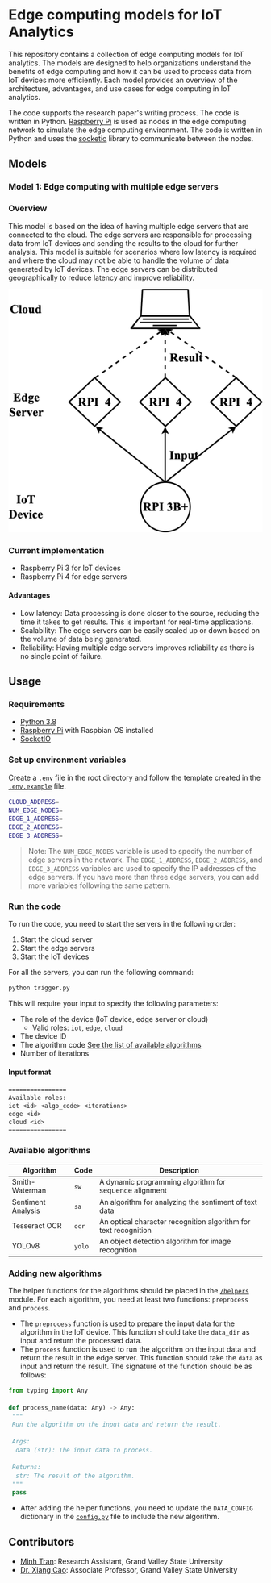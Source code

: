 # Edge computing models for IoT Analytics

This repository contains a collection of edge computing models for IoT analytics. The models are designed to help organizations understand the benefits of edge computing and how it can be used to process data from IoT devices more efficiently. Each model provides an overview of the architecture, advantages, and use cases for edge computing in IoT analytics.

The code supports the research paper's writing process. The code is written in Python. [Raspberry Pi](https://www.raspberrypi.org/) is used as nodes in the edge computing network to simulate the edge computing environment. The code is written in Python and uses the [socketio](https://python-socketio.readthedocs.io/en/latest/) library to communicate between the nodes.

## Models

### Model 1: Edge computing with multiple edge servers

### Overview

This model is based on the idea of having multiple edge servers that are connected to the cloud. The edge servers are responsible for processing data from IoT devices and sending the results to the cloud for further analysis. This model is suitable for scenarios where low latency is required and where the cloud may not be able to handle the volume of data generated by IoT devices. The edge servers can be distributed geographically to reduce latency and improve reliability.

![Model 1](images/model1.png)

### Current implementation

- Raspberry Pi 3 for IoT devices
- Raspberry Pi 4 for edge servers

#### Advantages

- Low latency: Data processing is done closer to the source, reducing the time it takes to get results. This is important for real-time applications.
- Scalability: The edge servers can be easily scaled up or down based on the volume of data being generated.
- Reliability: Having multiple edge servers improves reliability as there is no single point of failure.

## Usage

### Requirements

- [Python 3.8](https://www.python.org/downloads/release/python-380/)
- [Raspberry Pi](https://www.raspberrypi.org/) with Raspbian OS installed
- [SocketIO](https://python-socketio.readthedocs.io/en/latest/)

### Set up environment variables

Create a `.env` file in the root directory and follow the template created in the [`.env.example`](https://github.com/minhtran241/edge-computing-models/blob/main/.env.example) file.

```bash
CLOUD_ADDRESS=
NUM_EDGE_NODES=
EDGE_1_ADDRESS=
EDGE_2_ADDRESS=
EDGE_3_ADDRESS=
```

> Note: The `NUM_EDGE_NODES` variable is used to specify the number of edge servers in the network. The `EDGE_1_ADDRESS`, `EDGE_2_ADDRESS`, and `EDGE_3_ADDRESS` variables are used to specify the IP addresses of the edge servers. If you have more than three edge servers, you can add more variables following the same pattern.

### Run the code

To run the code, you need to start the servers in the following order:

1. Start the cloud server
2. Start the edge servers
3. Start the IoT devices

For all the servers, you can run the following command:

```bash
python trigger.py
```

This will require your input to specify the following parameters:

- The role of the device (IoT device, edge server or cloud)
  - Valid roles: `iot`, `edge`, `cloud`
- The device ID
- The algorithm code [See the list of available algorithms](#available-algorithms)
- Number of iterations

#### Input format

```
================
Available roles:
iot <id> <algo_code> <iterations>
edge <id>
cloud <id>
================
```

### Available algorithms

| Algorithm | Code | Description |
| --- | --- | --- |
| Smith-Waterman | `sw` | A dynamic programming algorithm for sequence alignment |
| Sentiment Analysis | `sa` | An algorithm for analyzing the sentiment of text data |
| Tesseract OCR | `ocr` | An optical character recognition algorithm for text recognition |
| YOLOv8 | `yolo` | An object detection algorithm for image recognition |

### Adding new algorithms

The helper functions for the algorithms should be placed in the [`/helpers`](https://github.com/minhtran241/edge-computing-models/tree/main/helpers) module. For each algorithm, you need at least two functions: `preprocess` and `process`.

- The `preprocess` function is used to prepare the input data for the algorithm in the IoT device. This function should take the `data_dir` as input and return the processed data.
- The `process` function is used to run the algorithm on the input data and return the result in the edge server. This function should take the `data` as input and return the result. The signature of the function should be as follows:

```python
from typing import Any

def process_name(data: Any) -> Any:
 """
 Run the algorithm on the input data and return the result.

 Args:
  data (str): The input data to process.

 Returns:
  str: The result of the algorithm.
 """
 pass
```

- After adding the helper functions, you need to update the `DATA_CONFIG` dictionary in the [`config.py`](https://github.com/minhtran241/edge-computing-models/blob/main/config.py) file to include the new algorithm.

## Contributors

- [Minh Tran](https://minhtran-nine.vercel.app): Research Assistant, Grand Valley State University
- [Dr. Xiang Cao](https://www.linkedin.com/in/xiang-cao-15183570/): Associate Professor, Grand Valley State University
